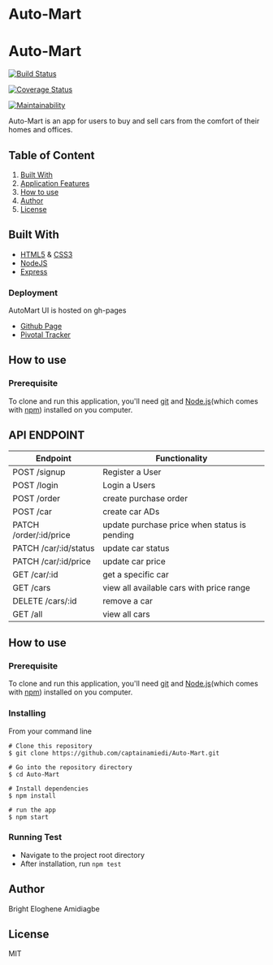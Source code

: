 # Auto-Mart
# Auto-Mart

[![Build Status](https://travis-ci.org/captainamiedi/Auto-Mart.svg?branch=develop)](https://travis-ci.org/captainamiedi/Auto-Mart)

[![Coverage Status](https://coveralls.io/repos/github/captainamiedi/Auto-Mart/badge.svg?branch=develop)](https://coveralls.io/github/captainamiedi/Auto-Mart?branch=develop)

[![Maintainability](https://api.codeclimate.com/v1/badges/a99a88d28ad37a79dbf6/maintainability)](https://codeclimate.com/github/captainamiedi/Auto-Mart/maintainability)

Auto-Mart is an app for users to buy and sell cars from the comfort of their homes and offices.

## Table of Content 
1. [Built With](#built-with)
2. [Application Features](#application-features)
3. [How to use](#how-to-use)
4. [Author](#author)
5. [License](#license)

## Built With
* [HTML5](https://developer.mozilla.org/en-US/docs/Web/Guide/HTML/HTML5) & [CSS3](https://developer.mozilla.org/en-US/docs/Web/CSS/CSS3)
* [NodeJS](https://nodejs.org/en/)
* [Express](https://expressjs.com/)


### Deployment
AutoMart UI is hosted on gh-pages
* [Github Page](https://captainamiedi.github.io/Auto-Mart/UI/html/index.html)
* [Pivotal Tracker](https://www.pivotaltracker.com/n/projects/2346197)


## How to use
### Prerequisite
To clone and run this application, you'll need [git](https://git-scm.com/downloads) and [Node.js](https://nodejs.org/en/download/)(which comes with [npm](https://www.npmjs.com/)) installed on you computer.

## API ENDPOINT
Endpoint | Functionality
-------- | -------------
POST /signup | Register a User
POST  /login | Login a Users
POST /order | create purchase order
POST /car | create car ADs
PATCH /order/:id/price | update purchase price when status is pending
PATCH /car/:id/status | update car status
PATCH /car/:id/price | update car price
GET /car/:id | get a specific car
GET /cars | view all available cars with price range
DELETE /cars/:id | remove a car 
GET /all | view all cars 

## How to use
### Prerequisite
To clone and run this application, you'll need [git](https://git-scm.com/downloads) and [Node.js](https://nodejs.org/en/download/)(which comes with [npm](https://www.npmjs.com/)) installed on you computer.

### Installing
From your command line
```
# Clone this repository
$ git clone https://github.com/captainamiedi/Auto-Mart.git

# Go into the repository directory
$ cd Auto-Mart

# Install dependencies
$ npm install

# run the app
$ npm start
```

### Running Test
* Navigate to the project root directory
* After installation, run `npm test`

## Author
Bright  Eloghene Amidiagbe

## License
MIT